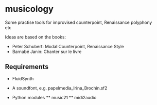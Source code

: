 # musicology
Some practise tools for improvised counterpoint, Renaissance polyphony etc

Ideas are based on the books:
* Peter Schubert: Modal Counterpoint, Renaissance Style
* Barnabé Janin: Chanter sur le livre

## Requirements

* FluidSynth
* A soundfont, e.g. papelmedia_Irina_Brochin.sf2

* Python modules
** music21
** midi2audio
